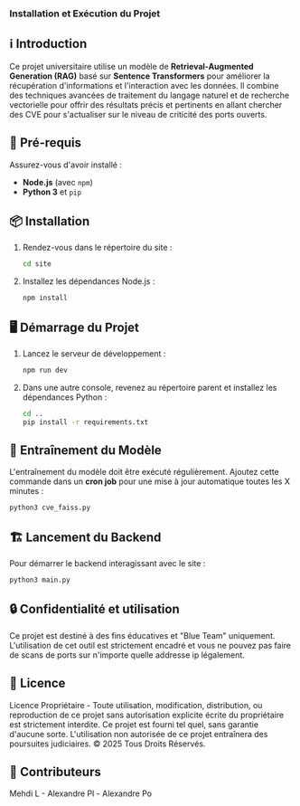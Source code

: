 ### Installation et Exécution du Projet

## ℹ️ Introduction
Ce projet universitaire utilise un modèle de **Retrieval-Augmented Generation (RAG)** basé sur **Sentence Transformers** pour améliorer la récupération d'informations et l'interaction avec les données. Il combine des techniques avancées de traitement du langage naturel et de recherche vectorielle pour offrir des résultats précis et pertinents en allant chercher des CVE pour s'actualiser sur le niveau de criticité des ports ouverts.

## 📁 Pré-requis
Assurez-vous d'avoir installé :
- **Node.js** (avec `npm`)
- **Python 3** et `pip`

## 📦 Installation

1. Rendez-vous dans le répertoire du site :
   ```sh
   cd site
   ```
2. Installez les dépendances Node.js :
   ```sh
   npm install
   ```

## 🖥️ Démarrage du Projet

1. Lancez le serveur de développement :
   ```sh
   npm run dev
   ```
2. Dans une autre console, revenez au répertoire parent et installez les dépendances Python :
   ```sh
   cd ..
   pip install -r requirements.txt
   ```

## 📡 Entraînement du Modèle
L'entraînement du modèle doit être exécuté régulièrement. Ajoutez cette commande dans un **cron job** pour une mise à jour automatique toutes les X minutes :
```sh
python3 cve_faiss.py
```

## 🏗️ Lancement du Backend

Pour démarrer le backend interagissant avec le site :
```sh
python3 main.py
```


## 🔒 Confidentialité et utilisation
Ce projet est destiné à des fins éducatives et "Blue Team" uniquement. L'utilisation de cet outil est strictement encadré et vous ne pouvez pas faire de scans de ports sur n'importe quelle addresse ip légalement. 


## 📝 Licence
Licence Propriétaire - Toute utilisation, modification, distribution, ou reproduction de ce projet sans autorisation explicite écrite du propriétaire est strictement interdite. Ce projet est fourni tel quel, sans garantie d'aucune sorte. L'utilisation non autorisée de ce projet entraînera des poursuites judiciaires. © 2025 Tous Droits Réservés.

## 👥 Contributeurs
Mehdi L - Alexandre Pl - Alexandre Po
